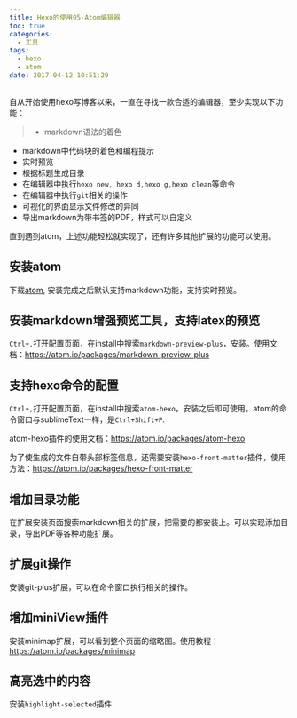 ```yaml
---
title: Hexo的使用05-Atom编辑器
toc: true
categories:
  - 工具
tags:
  - hexo
  - atom
date: 2017-04-12 10:51:29
---
```


自从开始使用hexo写博客以来，一直在寻找一款合适的编辑器，至少实现以下功能：

> - markdown语法的着色
- markdown中代码块的着色和编程提示
- 实时预览
- 根据标题生成目录
- 在编辑器中执行`hexo new, hexo d,hexo g,hexo clean`等命令
- 在编辑器中执行`git`相关的操作
- 可视化的界面显示文件修改的异同
- 导出markdown为带书签的PDF，样式可以自定义

直到遇到atom，上述功能轻松就实现了，还有许多其他扩展的功能可以使用。
<!-- more -->

## 安装atom

下载[atom](https://atom.io/), 安装完成之后默认支持markdown功能，支持实时预览。

## 安装markdown增强预览工具，支持latex的预览

`Ctrl+,`打开配置页面，在install中搜索`markdown-preview-plus`，安装。使用文档：https://atom.io/packages/markdown-preview-plus

## 支持hexo命令的配置

`Ctrl+,`打开配置页面，在install中搜索`atom-hexo`，安装之后即可使用。atom的命令窗口与sublimeText一样，是`Ctrl+Shift+P`.

atom-hexo插件的使用文档：https://atom.io/packages/atom-hexo

为了使生成的文件自带头部标签信息，还需要安装`hexo-front-matter`插件，使用方法：https://atom.io/packages/hexo-front-matter

## 增加目录功能

在扩展安装页面搜索markdown相关的扩展，把需要的都安装上。可以实现添加目录，导出PDF等各种功能扩展。

## 扩展git操作

安装git-plus扩展，可以在命令窗口执行相关的操作。

## 增加miniView插件

安装minimap扩展，可以看到整个页面的缩略图。使用教程：https://atom.io/packages/minimap

## 高亮选中的内容

安装`highlight-selected`插件
